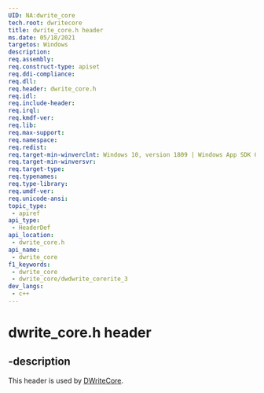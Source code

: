 ```yaml
---
UID: NA:dwrite_core
tech.root: dwritecore
title: dwrite_core.h header
ms.date: 05/18/2021 
targetos: Windows
description: 
req.assembly: 
req.construct-type: apiset
req.ddi-compliance: 
req.dll: 
req.header: dwrite_core.h
req.idl: 
req.include-header: 
req.irql: 
req.kmdf-ver: 
req.lib: 
req.max-support: 
req.namespace: 
req.redist: 
req.target-min-winverclnt: Windows 10, version 1809 | Windows App SDK 0.5 (and later)
req.target-min-winversvr: 
req.target-type: 
req.typenames: 
req.type-library: 
req.umdf-ver: 
req.unicode-ansi: 
topic_type:
 - apiref
api_type:
 - HeaderDef
api_location:
 - dwrite_core.h
api_name:
 - dwrite_core
f1_keywords:
 - dwrite_core
 - dwrite_core/dwdwrite_corerite_3
dev_langs:
 - c++
---
```


# dwrite_core.h header


## -description

This header is used by [DWriteCore](../_dwritecore/index.md).
